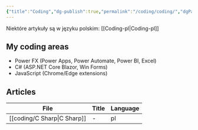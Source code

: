 ```yaml
---
{"title":"Coding","dg-publish":true,"permalink":"/coding/coding/","dgPassFrontmatter":true}
---
```



Niektóre artykuły są w języku polskim: [[Coding-pl\|Coding-pl]]

## My coding areas

- Power FX (Power Apps, Power Automate, Power BI, Excel)
- C# (ASP.NET Core Blazor, Win Forms)
- JavaScript (Chrome/Edge extensions)

## Articles

| File                           | Title | Language |
| ------------------------------ | ----- | -------- |
| [[coding/C Sharp\|C Sharp]] | \-    | pl       |

